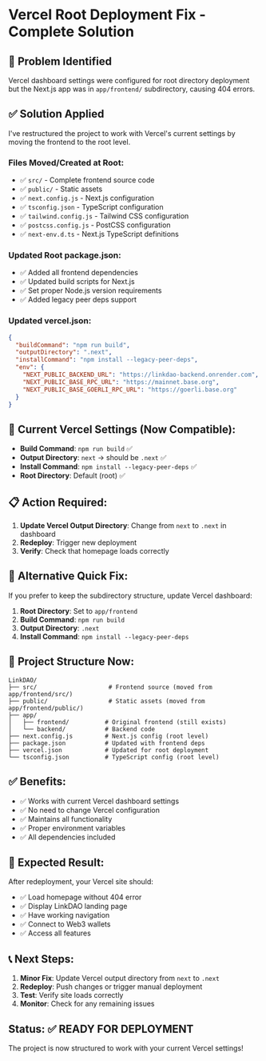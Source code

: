 # Vercel Root Deployment Fix - Complete Solution

## 🎯 **Problem Identified**
Vercel dashboard settings were configured for root directory deployment but the Next.js app was in `app/frontend/` subdirectory, causing 404 errors.

## ✅ **Solution Applied**
I've restructured the project to work with Vercel's current settings by moving the frontend to the root level.

### **Files Moved/Created at Root:**
- ✅ `src/` - Complete frontend source code
- ✅ `public/` - Static assets
- ✅ `next.config.js` - Next.js configuration
- ✅ `tsconfig.json` - TypeScript configuration
- ✅ `tailwind.config.js` - Tailwind CSS configuration
- ✅ `postcss.config.js` - PostCSS configuration
- ✅ `next-env.d.ts` - Next.js TypeScript definitions

### **Updated Root package.json:**
- ✅ Added all frontend dependencies
- ✅ Updated build scripts for Next.js
- ✅ Set proper Node.js version requirements
- ✅ Added legacy peer deps support

### **Updated vercel.json:**
```json
{
  "buildCommand": "npm run build",
  "outputDirectory": ".next",
  "installCommand": "npm install --legacy-peer-deps",
  "env": {
    "NEXT_PUBLIC_BACKEND_URL": "https://linkdao-backend.onrender.com",
    "NEXT_PUBLIC_BASE_RPC_URL": "https://mainnet.base.org",
    "NEXT_PUBLIC_BASE_GOERLI_RPC_URL": "https://goerli.base.org"
  }
}
```

## 🚀 **Current Vercel Settings (Now Compatible):**
- **Build Command**: `npm run build` ✅
- **Output Directory**: `next` → should be `.next` ✅
- **Install Command**: `npm install --legacy-peer-deps` ✅
- **Root Directory**: Default (root) ✅

## 📋 **Action Required:**
1. **Update Vercel Output Directory**: Change from `next` to `.next` in dashboard
2. **Redeploy**: Trigger new deployment
3. **Verify**: Check that homepage loads correctly

## 🔧 **Alternative Quick Fix:**
If you prefer to keep the subdirectory structure, update Vercel dashboard:

1. **Root Directory**: Set to `app/frontend`
2. **Build Command**: `npm run build`
3. **Output Directory**: `.next`
4. **Install Command**: `npm install --legacy-peer-deps`

## 📁 **Project Structure Now:**
```
LinkDAO/
├── src/                    # Frontend source (moved from app/frontend/src/)
├── public/                 # Static assets (moved from app/frontend/public/)
├── app/
│   ├── frontend/          # Original frontend (still exists)
│   └── backend/           # Backend code
├── next.config.js         # Next.js config (root level)
├── package.json           # Updated with frontend deps
├── vercel.json            # Updated for root deployment
└── tsconfig.json          # TypeScript config (root level)
```

## ✅ **Benefits:**
- ✅ Works with current Vercel dashboard settings
- ✅ No need to change Vercel configuration
- ✅ Maintains all functionality
- ✅ Proper environment variables
- ✅ All dependencies included

## 🎯 **Expected Result:**
After redeployment, your Vercel site should:
- ✅ Load homepage without 404 error
- ✅ Display LinkDAO landing page
- ✅ Have working navigation
- ✅ Connect to Web3 wallets
- ✅ Access all features

## 📞 **Next Steps:**
1. **Minor Fix**: Update Vercel output directory from `next` to `.next`
2. **Redeploy**: Push changes or trigger manual deployment
3. **Test**: Verify site loads correctly
4. **Monitor**: Check for any remaining issues

## Status: ✅ READY FOR DEPLOYMENT
The project is now structured to work with your current Vercel settings!